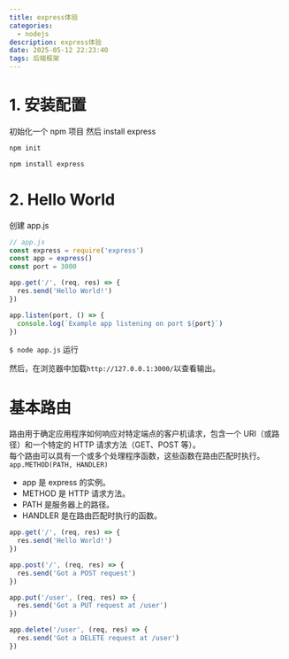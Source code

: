 ```yaml
---
title: express体验
categories:
  - nodejs
description: express体验
date: 2025-05-12 22:23:40
tags: 后端框架
---
```


# 1. 安装配置

初始化一个 npm 项目 然后 install express  
```bash
npm init

npm install express
```

# 2. Hello World

创建 app.js
```js
// app.js
const express = require('express')
const app = express()
const port = 3000

app.get('/', (req, res) => {
  res.send('Hello World!')
})

app.listen(port, () => {
  console.log(`Example app listening on port ${port}`)
})
```

`$ node app.js` 运行

然后，在浏览器中加载`http://127.0.0.1:3000/`以查看输出。

# 基本路由

路由用于确定应用程序如何响应对特定端点的客户机请求，包含一个 URI（或路径）和一个特定的 HTTP 请求方法（GET、POST 等）。  
每个路由可以具有一个或多个处理程序函数，这些函数在路由匹配时执行。  
`app.METHOD(PATH, HANDLER)`
- app 是 express 的实例。
- METHOD 是 HTTP 请求方法。
- PATH 是服务器上的路径。
- HANDLER 是在路由匹配时执行的函数。

```js
app.get('/', (req, res) => {
  res.send('Hello World!')
})

app.post('/', (req, res) => {
  res.send('Got a POST request')
})

app.put('/user', (req, res) => {
  res.send('Got a PUT request at /user')
})

app.delete('/user', (req, res) => {
  res.send('Got a DELETE request at /user')
})
```